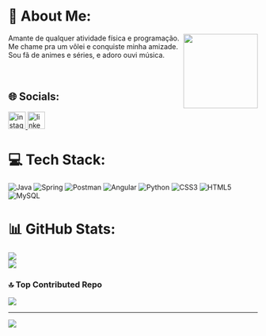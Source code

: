 # 💫 About Me:
Amante de qualquer atividade física e programação. <img align="right" height="150" src="https://c.tenor.com/S9Xo7A1m3_EAAAAd/tenor.gif"  />
<br>Me chame pra um vôlei e conquiste minha amizade.
<br>Sou fã de animes e séries, e adoro ouvi música.
<br><br><br>

## 🌐 Socials:
  <a href="https://instagram.com/kawevk" target="_blank">
    <img src="https://img.shields.io/static/v1?message=Instagram&logo=instagram&label=&color=E4405F&logoColor=white&labelColor=&style=for-the-badge" height="35" alt="instagram logo"  />
  </a>
  <a href="https://linkedin.com/in/victorkawe/" target="_blank">
    <img src="https://img.shields.io/static/v1?message=LinkedIn&logo=linkedin&label=&color=0077B5&logoColor=white&labelColor=&style=for-the-badge" height="35" alt="linkedin logo"  />
  </a>

# 💻 Tech Stack:
![Java](https://img.shields.io/badge/java-%23ED8B00.svg?style=for-the-badge&logo=openjdk&logoColor=white) ![Spring](https://img.shields.io/badge/spring-%236DB33F.svg?style=for-the-badge&logo=spring&logoColor=white) ![Postman](https://img.shields.io/badge/Postman-FF6C37?style=for-the-badge&logo=postman&logoColor=white) ![Angular](https://img.shields.io/badge/angular-%23DD0031.svg?style=for-the-badge&logo=angular&logoColor=white) ![Python](https://img.shields.io/badge/python-3670A0?style=for-the-badge&logo=python&logoColor=ffdd54) ![CSS3](https://img.shields.io/badge/css3-%231572B6.svg?style=for-the-badge&logo=css3&logoColor=white) ![HTML5](https://img.shields.io/badge/html5-%23E34F26.svg?style=for-the-badge&logo=html5&logoColor=white)  ![MySQL](https://img.shields.io/badge/mysql-4479A1.svg?style=for-the-badge&logo=mysql&logoColor=white) 

# 📊 GitHub Stats:
![](https://github-readme-stats.vercel.app/api?username=KaweVK&theme=dark&hide_border=false&include_all_commits=true&count_private=true)<br/>
![](https://nirzak-streak-stats.vercel.app/?user=KaweVK&theme=dark&hide_border=false)<br/>
<!-- ![](https://github-readme-stats.vercel.app/api/top-langs/?username=KaweVK&theme=dark&hide_border=false&include_all_commits=true&count_private=true&layout=compact) -->

### 🔝 Top Contributed Repo
![](https://github-contributor-stats.vercel.app/api?username=KaweVK&limit=5&theme=dark&combine_all_yearly_contributions=true)

---
[![](https://visitcount.itsvg.in/api?id=KaweVK&icon=0&color=12)](https://visitcount.itsvg.in)
<!--  -->
